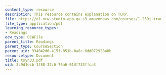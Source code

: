 ```yaml
---
content_type: resource
description: This resource contains explanation on TCRP.
file: https://ol-ocw-studio-app-qa.s3.amazonaws.com/courses/1-259j-transit-management-fall-2006/3c9d1ecb1f8832c676a6014f733ffca3_tsyn33.pdf
file_type: application/pdf
learning_resource_types:
- Readings
ocw_type: OCWFile
parent_title: Readings
parent_type: CourseSection
parent_uid: 334042d0-415f-851b-0a8c-6dd07292848b
resourcetype: Document
title: tsyn33.pdf
uid: 3c9d1ecb-1f88-32c6-76a6-014f733ffca3
---
```

